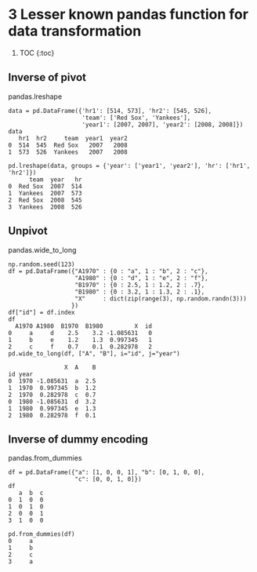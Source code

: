 # 3 Lesser known pandas function for data transformation


1. TOC
{:toc}

## Inverse of pivot
pandas.lreshape

```
data = pd.DataFrame({'hr1': [514, 573], 'hr2': [545, 526],
                     'team': ['Red Sox', 'Yankees'],
                     'year1': [2007, 2007], 'year2': [2008, 2008]})
data
   hr1  hr2     team  year1  year2
0  514  545  Red Sox   2007   2008
1  573  526  Yankees   2007   2008

pd.lreshape(data, groups = {'year': ['year1', 'year2'], 'hr': ['hr1', 'hr2']})
      team  year   hr
0  Red Sox  2007  514
1  Yankees  2007  573
2  Red Sox  2008  545
3  Yankees  2008  526

```

## Unpivot
pandas.wide_to_long

```
np.random.seed(123)
df = pd.DataFrame({"A1970" : {0 : "a", 1 : "b", 2 : "c"},
                   "A1980" : {0 : "d", 1 : "e", 2 : "f"},
                   "B1970" : {0 : 2.5, 1 : 1.2, 2 : .7},
                   "B1980" : {0 : 3.2, 1 : 1.3, 2 : .1},
                   "X"     : dict(zip(range(3), np.random.randn(3)))
                  })
df["id"] = df.index
df
  A1970 A1980  B1970  B1980         X  id
0     a     d    2.5    3.2 -1.085631   0
1     b     e    1.2    1.3  0.997345   1
2     c     f    0.7    0.1  0.282978   2
pd.wide_to_long(df, ["A", "B"], i="id", j="year")

                X  A    B
id year
0  1970 -1.085631  a  2.5
1  1970  0.997345  b  1.2
2  1970  0.282978  c  0.7
0  1980 -1.085631  d  3.2
1  1980  0.997345  e  1.3
2  1980  0.282978  f  0.1

```

## Inverse of dummy encoding 
pandas.from_dummies
```
df = pd.DataFrame({"a": [1, 0, 0, 1], "b": [0, 1, 0, 0],
                   "c": [0, 0, 1, 0]})
df
   a  b  c
0  1  0  0
1  0  1  0
2  0  0  1
3  1  0  0

pd.from_dummies(df)
0     a
1     b
2     c
3     a

```

<!-- ## Categorical Encoding
pandas.factorize
differ from numpy.unique in handling nans
```
values = np.array([1, 2, 1, np.nan])
codes, uniques = pd.factorize(values)  # default: use_na_sentinel=True
codes
array([ 0,  1,  0, -1])
uniques
array([1., 2.])

codes, uniques = pd.factorize(values, use_na_sentinel=False)
codes
array([0, 1, 0, 2])
uniques
array([ 1.,  2., nan])

``` -->
